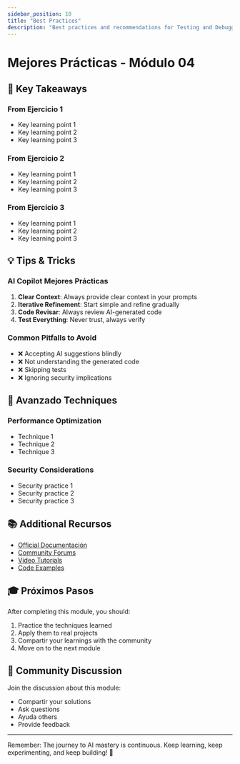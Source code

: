 ```yaml
---
sidebar_position: 10
title: "Best Practices"
description: "Best practices and recommendations for Testing and Debugging with AI"
---
```


# Mejores Prácticas - Módulo 04

## 🎯 Key Takeaways

### From Ejercicio 1
- Key learning point 1
- Key learning point 2
- Key learning point 3

### From Ejercicio 2
- Key learning point 1
- Key learning point 2
- Key learning point 3

### From Ejercicio 3
- Key learning point 1
- Key learning point 2
- Key learning point 3

## 💡 Tips & Tricks

### AI Copilot Mejores Prácticas
1. **Clear Context**: Always provide clear context in your prompts
2. **Iterative Refinement**: Start simple and refine gradually
3. **Code Revisar**: Always review AI-generated code
4. **Test Everything**: Never trust, always verify

### Common Pitfalls to Avoid
- ❌ Accepting AI suggestions blindly
- ❌ Not understanding the generated code
- ❌ Skipping tests
- ❌ Ignoring security implications

## 🚀 Avanzado Techniques

### Performance Optimization
- Technique 1
- Technique 2
- Technique 3

### Security Considerations
- Security practice 1
- Security practice 2
- Security practice 3

## 📚 Additional Recursos

- [Official Documentación](#)
- [Community Forums](#)
- [Video Tutorials](#)
- [Code Examples](#)

## 🎓 Próximos Pasos

After completing this module, you should:
1. Practice the techniques learned
2. Apply them to real projects
3. Compartir your learnings with the community
4. Move on to the next module

## 💬 Community Discussion

Join the discussion about this module:
- Compartir your solutions
- Ask questions
- Ayuda others
- Provide feedback

---

Remember: The journey to AI mastery is continuous. Keep learning, keep experimenting, and keep building! 🚀
